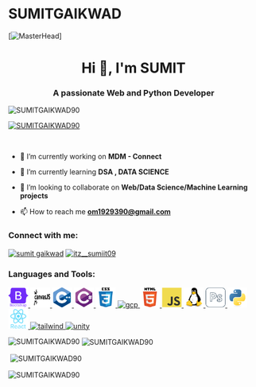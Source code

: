 # SUMITGAIKWAD

[![MasterHead](https://www.pinterest.com/pin/coding-gif-coding-discover-share-gifs--858428378991517366/)]
<h1 align="center">Hi 👋, I'm SUMIT</h1>
<h3 align="center"> A passionate Web and Python Developer </h3>

<p align="left"> <img src="https://komarev.com/ghpvc/?username=SUMITGAIKWAD90&label=Profile%20views&color=0e75b6&style=flat" alt="SUMITGAIKWAD90"/> </p>

<p align="left"> <a href="https://github.com/ryo-ma/github-profile-trophy"><img src="https://github-profile-trophy.vercel.app/?username=SUMITGAIKWAD90" alt="SUMITGAIKWAD90" /></a> </p>

<p align="left"> <a href="https://twitter.com/" target="blank"><img src="https://img.shields.io/twitter/follow/?logo=twitter&style=for-the-badge" alt="" /></a> </p>

- 🔭 I’m currently working on **MDM - Connect**

- 🌱 I’m currently learning **DSA , DATA SCIENCE**

- 👯 I’m looking to collaborate on **Web/Data Science/Machine Learning projects**

- 📫 How to reach me **om1929390@gmail.com**

<h3 align="left">Connect with me:</h3>

<p align="left">
<a href="[https://linkedin.com/in/sumit gaikwad](https://www.linkedin.com/in/sumitgaikwad09/)" target="blank"><img align="center" src="https://raw.githubusercontent.com/rahuldkjain/github-profile-readme-generator/master/src/images/icons/Social/linked-in-alt.svg" alt="sumit gaikwad" height="30" width="40" /></a>
<a href="[https://instagram.com/itz__sumiit09](https://www.instagram.com/itz__sumiit09)" target="blank"><img align="center" src="https://raw.githubusercontent.com/rahuldkjain/github-profile-readme-generator/master/src/images/icons/Social/instagram.svg" alt="itz__sumiit09" height="30" width="40" /></a>
</p>

<h3 align="left">Languages and Tools:</h3>
<p align="left"> <a href="https://getbootstrap.com" target="_blank" rel="noreferrer"> <img src="https://raw.githubusercontent.com/devicons/devicon/master/icons/bootstrap/bootstrap-plain-wordmark.svg" alt="bootstrap" width="40" height="40"/> </a> <a href="https://canvasjs.com" target="_blank" rel="noreferrer"> <img src="https://raw.githubusercontent.com/Hardik0307/Hardik0307/master/assets/canvasjs-charts.svg" alt="canvasjs" width="40" height="40"/> </a> <a href="https://www.w3schools.com/cpp/" target="_blank" rel="noreferrer"> <img src="https://raw.githubusercontent.com/devicons/devicon/master/icons/cplusplus/cplusplus-original.svg" alt="cplusplus" width="40" height="40"/> </a> <a href="https://www.w3schools.com/cs/" target="_blank" rel="noreferrer"> <img src="https://raw.githubusercontent.com/devicons/devicon/master/icons/csharp/csharp-original.svg" alt="csharp" width="40" height="40"/> </a> <a href="https://www.w3schools.com/css/" target="_blank" rel="noreferrer"> <img src="https://raw.githubusercontent.com/devicons/devicon/master/icons/css3/css3-original-wordmark.svg" alt="css3" width="40" height="40"/> </a> <a href="https://cloud.google.com" target="_blank" rel="noreferrer"> <img src="https://www.vectorlogo.zone/logos/google_cloud/google_cloud-icon.svg" alt="gcp" width="40" height="40"/> </a> <a href="https://www.w3.org/html/" target="_blank" rel="noreferrer"> <img src="https://raw.githubusercontent.com/devicons/devicon/master/icons/html5/html5-original-wordmark.svg" alt="html5" width="40" height="40"/> </a> <a href="https://developer.mozilla.org/en-US/docs/Web/JavaScript" target="_blank" rel="noreferrer"> <img src="https://raw.githubusercontent.com/devicons/devicon/master/icons/javascript/javascript-original.svg" alt="javascript" width="40" height="40"/> </a> <a href="https://www.linux.org/" target="_blank" rel="noreferrer"> <img src="https://raw.githubusercontent.com/devicons/devicon/master/icons/linux/linux-original.svg" alt="linux" width="40" height="40"/> </a> <a href="https://www.photoshop.com/en" target="_blank" rel="noreferrer"> <img src="https://raw.githubusercontent.com/devicons/devicon/master/icons/photoshop/photoshop-line.svg" alt="photoshop" width="40" height="40"/> </a> <a href="https://www.python.org" target="_blank" rel="noreferrer"> <img src="https://raw.githubusercontent.com/devicons/devicon/master/icons/python/python-original.svg" alt="python" width="40" height="40"/> </a> <a href="https://reactjs.org/" target="_blank" rel="noreferrer"> <img src="https://raw.githubusercontent.com/devicons/devicon/master/icons/react/react-original-wordmark.svg" alt="react" width="40" height="40"/> </a> <a href="https://tailwindcss.com/" target="_blank" rel="noreferrer"> <img src="https://www.vectorlogo.zone/logos/tailwindcss/tailwindcss-icon.svg" alt="tailwind" width="40" height="40"/> </a> <a href="https://unity.com/" target="_blank" rel="noreferrer"> <img src="https://www.vectorlogo.zone/logos/unity3d/unity3d-icon.svg" alt="unity" width="40" height="40"/> </a> </p>

<p><img align="left" src="https://github-readme-stats.vercel.app/api/top-langs?username=SUMITGAIKWAD90&show_icons=true&locale=en&layout=compact" alt="SUMITGAIKWAD90" /></p>

<p>&nbsp;<img align="center" src="https://github-readme-stats.vercel.app/api?username=SUMITGAIKWAD90&show_icons=true&locale=en" alt="SUMITGAIKWAD90" /></p>

<p>&nbsp;<img align="center" src="[https://github-readme-stats.vercel.app/api?username=SUMITGAIKWAD90&show_icons=true&locale=en](https://github.com/BrunnerLivio/brunnerlivio/blob/master/images/book.gif)" alt="SUMITGAIKWAD90" /></p>

<p><img align="center" src="https://github-readme-streak-stats.herokuapp.com/?user=SUMITGAIKWAD90&" alt="SUMITGAIKWAD90" /></p>
